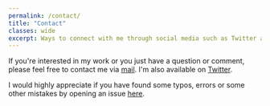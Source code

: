```yaml
---
permalink: /contact/
title: "Contact"
classes: wide
excerpt: Ways to connect with me through social media such as Twitter and Linkedin and via email.
---
```


If you're interested in my work or you just have a question or comment, please feel free to contact me via [mail](mailto:robinnarsingha123@gmail.com).  I'm also available on [Twitter](https://twitter.com/robinalways1).  

I would highly appreciate if you have found some typos, errors or some other mistakes by opening an issue   [here](https://github.com/robinnarsinghranabhat/robinranabhat.github.io/issues/new).
